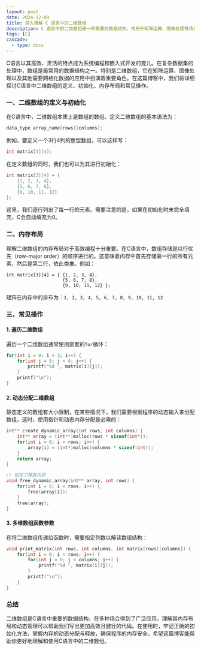 ```yaml
---
layout: post
date: 2024-12-09
title: 深入理解 C 语言中的二维数组
description: C 语言中的二维数组是一种重要的数据结构，常用于矩阵运算、图像处理等场景。本篇博客将详细探讨 C 语言中二维数组的定义、初始化、内存布局和常见操作。
tags: [C]
cascade:
  - type: docs
---
```



C语言以其高效、灵活的特点成为系统编程和嵌入式开发的宠儿。在复杂数据集的处理中，数组是最常用的数据结构之一。特别是二维数组，它在矩阵运算、图像处理以及其他需要网格化数据的应用中扮演着重要角色。在这篇博客中，我们将详细探讨C语言中二维数组的定义、初始化、内存布局和常见操作。

### 一、二维数组的定义与初始化

在C语言中，二维数组本质上是数组的数组。定义二维数组的基本语法为：

```c
data_type array_name[rows][columns];
```

例如，要定义一个3行4列的整型数组，可以这样写：

```c
int matrix[3][4];
```

在定义数组的同时，我们也可以为其进行初始化：

```c
int matrix[3][4] = {
    {1, 2, 3, 4},
    {5, 6, 7, 8},
    {9, 10, 11, 12}
};
```

这里，我们逐行列出了每一行的元素。需要注意的是，如果在初始化时未完全填充，C会自动填充为0。

### 二、内存布局

理解二维数组的内存布局对于高效编程十分重要。在C语言中，数组存储是以行优先（row-major order）的顺序进行的。这意味着内存中首先存储第一行的所有元素，然后是第二行，依此类推。例如：

```plaintext
int matrix[3][4] = { {1, 2, 3, 4},
                     {5, 6, 7, 8},
                     {9, 10, 11, 12} };
```

矩阵在内存中的排布为：`1, 2, 3, 4, 5, 6, 7, 8, 9, 10, 11, 12`

### 三、常见操作

#### 1. 遍历二维数组

遍历一个二维数组通常使用嵌套的`for`循环：

```c
for(int i = 0; i < 3; i++) {
    for(int j = 0; j < 4; j++) {
        printf("%d ", matrix[i][j]);
    }
    printf("\n");
}
```

#### 2. 动态分配二维数组

静态定义的数组有大小限制，在某些情况下，我们需要根据程序的动态输入来分配数组。这时，使用指针和动态内存分配是必需的：

```c
int** create_dynamic_array(int rows, int columns) {
    int** array = (int**)malloc(rows * sizeof(int*));
    for(int i = 0; i < rows; i++) {
        array[i] = (int*)malloc(columns * sizeof(int));
    }
    return array;
}

// 别忘了释放内存
void free_dynamic_array(int** array, int rows) {
    for(int i = 0; i < rows; i++) {
        free(array[i]);
    }
    free(array);
}
```

#### 3. 多维数组函数参数

在将二维数组传递给函数时，需要指定列数以解读数组结构：

```c
void print_matrix(int rows, int columns, int matrix[rows][columns]) {
    for(int i = 0; i < rows; i++) {
        for(int j = 0; j < columns; j++) {
            printf("%d ", matrix[i][j]);
        }
        printf("\n");
    }
}
```

### 总结

二维数组是C语言中重要的数据结构，在多种场合得到了广泛应用。理解其内存布局和动态管理可以帮助我们写出更加高效且健壮的代码。在使用时，牢记正确的初始化方法，掌握内存的动态分配与释放，确保程序的内存安全。希望这篇博客能帮助你更好地理解和使用C语言中的二维数组。